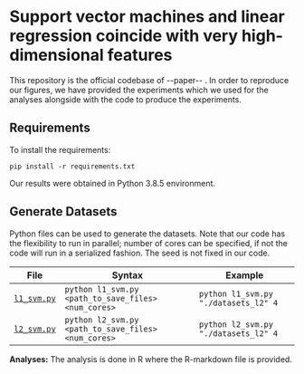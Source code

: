 
# Support vector machines and linear regression coincide with very high-dimensional features

This repository is the official codebase of --paper-- . In order to reproduce our figures, we have provided the experiments which we used for the analyses alongside with the code to produce the experiments. 

## Requirements
To install the requirements:
```
pip install -r requirements.txt
```
Our results were obtained in Python 3.8.5 environment.

## Generate Datasets
Python files can be used to generate the datasets. Note that our code has the flexibility to run in parallel; number of cores can be specified, if not the code will run in a serialized fashion. The seed is not fixed in our code.

| File        | Syntax                                                              | Example                             |
|-------------|---------------------------------------------------------------------|-------------------------------------|
| [`l1_svm.py`](l2_suite.py) | `python l1_svm.py <path_to_save_files> <num_cores>`  | `python l1_svm.py "./datasets_l2" 4`|
| [`l2_svm.py`](l1_suite.py) | `python l2_svm.py <path_to_save_files> <num_cores>`  | `python l2_svm.py "./datasets_l2" 4`|

**Analyses:** The analysis is done in R where the R-markdown file is provided. 

